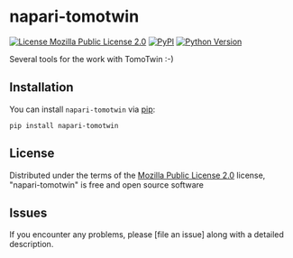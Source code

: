 # napari-tomotwin

[![License Mozilla Public License 2.0](https://img.shields.io/pypi/l/napari-tomotwin.svg?color=green)](https://github.com/thorstenwagner/napari-tomotwin/raw/main/LICENSE)
[![PyPI](https://img.shields.io/pypi/v/napari-tomotwin.svg?color=green)](https://pypi.org/project/napari-tomotwin)
[![Python Version](https://img.shields.io/pypi/pyversions/napari-tomotwin.svg?color=green)](https://python.org)

Several tools for the work with TomoTwin :-)


## Installation

You can install `napari-tomotwin` via [pip]:

    pip install napari-tomotwin


## License

Distributed under the terms of the [Mozilla Public License 2.0] license,
"napari-tomotwin" is free and open source software

## Issues

If you encounter any problems, please [file an issue] along with a detailed description.

[napari]: https://github.com/napari/napari
[Cookiecutter]: https://github.com/audreyr/cookiecutter
[@napari]: https://github.com/napari
[MIT]: http://opensource.org/licenses/MIT
[BSD-3]: http://opensource.org/licenses/BSD-3-Clause
[GNU GPL v3.0]: http://www.gnu.org/licenses/gpl-3.0.txt
[GNU LGPL v3.0]: http://www.gnu.org/licenses/lgpl-3.0.txt
[Apache Software License 2.0]: http://www.apache.org/licenses/LICENSE-2.0
[Mozilla Public License 2.0]: https://www.mozilla.org/media/MPL/2.0/index.txt
[cookiecutter-napari-plugin]: https://github.com/napari/cookiecutter-napari-plugin

[napari]: https://github.com/napari/napari
[tox]: https://tox.readthedocs.io/en/latest/
[pip]: https://pypi.org/project/pip/
[PyPI]: https://pypi.org/

